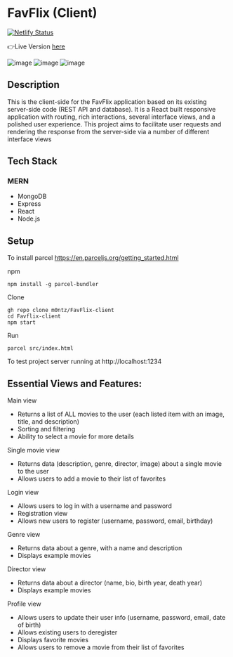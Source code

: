 # FavFlix (Client)

[![Netlify Status](https://api.netlify.com/api/v1/badges/0a7497b8-46b0-45b0-9012-cb7aa54fb845/deploy-status)](https://app.netlify.com/sites/favflix-app/deploys)


👉Live Version [here](https://favflix-app.netlify.app/)


![image](https://user-images.githubusercontent.com/109100764/213872685-01822726-d3e3-4f17-9eb0-a93630ff3412.png)
![image](https://user-images.githubusercontent.com/109100764/213872715-4efed4f7-9d07-4378-acfd-c4143efd9885.png)
![image](https://user-images.githubusercontent.com/109100764/213872913-933a9832-b473-42bb-95ad-cec19da465e3.png)




## Description
This is the client-side for the FavFlix application based on its existing server-side code (REST API and database). It is a React built responsive application with routing, rich interactions, several interface views, and a polished user experience. This project aims to facilitate user requests and rendering the response from the server-side via a number of different interface views

## Tech Stack
### MERN
- MongoDB
- Express
- React
- Node.js


## Setup

To install parcel
https://en.parceljs.org/getting_started.html

npm

```
npm install -g parcel-bundler
```

Clone

```
gh repo clone m0ntz/FavFlix-client
cd Favflix-client
npm start
```

Run

```
parcel src/index.html
```

To test project server running at http://localhost:1234

## Essential Views and Features:

Main view

- Returns a list of ALL movies to the user (each listed item with an image, title, and description)
- Sorting and filtering
- Ability to select a movie for more details

Single movie view

- Returns data (description, genre, director, image) about a single movie to the user
- Allows users to add a movie to their list of favorites

Login view

- Allows users to log in with a username and password
- Registration view
- Allows new users to register (username, password, email, birthday)

Genre view

- Returns data about a genre, with a name and description
- Displays example movies

Director view

- Returns data about a director (name, bio, birth year, death year)
- Displays example movies

Profile view

- Allows users to update their user info (username, password, email, date of birth)
- Allows existing users to deregister
- Displays favorite movies
- Allows users to remove a movie from their list of favorites
